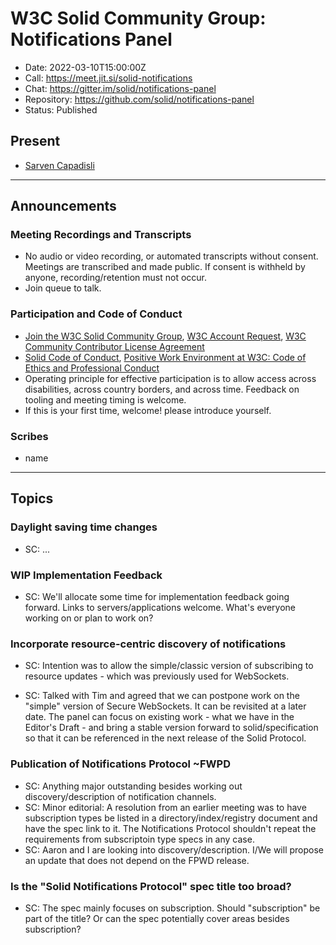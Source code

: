 # W3C Solid Community Group: Notifications Panel

* Date: 2022-03-10T15:00:00Z
* Call: https://meet.jit.si/solid-notifications
* Chat: https://gitter.im/solid/notifications-panel
* Repository: https://github.com/solid/notifications-panel
* Status: Published

## Present
* [Sarven Capadisli](https://csarven.ca/#i)

---

## Announcements

### Meeting Recordings and Transcripts
* No audio or video recording, or automated transcripts without consent. Meetings are transcribed and made public. If consent is withheld by anyone, recording/retention must not occur.
* Join queue to talk.


### Participation and Code of Conduct
* [Join the W3C Solid Community Group](https://www.w3.org/community/solid/join), [W3C Account Request](http://www.w3.org/accounts/request), [W3C Community Contributor License Agreement](https://www.w3.org/community/about/agreements/cla/)
* [Solid Code of Conduct](https://github.com/solid/process/blob/main/code-of-conduct.md), [Positive Work Environment at W3C: Code of Ethics and Professional Conduct](https://www.w3.org/Consortium/cepc/)
* Operating principle for effective participation is to allow access across disabilities, across country borders, and across time. Feedback on tooling and meeting timing is welcome.
* If this is your first time, welcome! please introduce yourself.


### Scribes
* name

---

## Topics

### Daylight saving time changes

* SC: ...


### WIP Implementation Feedback
* SC: We'll allocate some time for implementation feedback going forward. Links to servers/applications welcome. What's everyone working on or plan to work on?


### Incorporate resource-centric discovery of notifications
* SC: Intention was to allow the simple/classic version of subscribing to resource updates - which was previously used for WebSockets.

* SC: Talked with Tim and agreed that we can postpone work on the "simple" version of Secure WebSockets. It can be revisited at a later date. The panel can focus on existing work - what we have in the Editor's Draft - and bring a stable version forward to solid/specification so that it can be referenced in the next release of the Solid Protocol.


### Publication of Notifications Protocol ~FWPD
* SC: Anything major outstanding besides working out discovery/description of notification channels.
* SC: Minor editorial: A resolution from an earlier meeting was to have subscription types be listed in a directory/index/registry document and have the spec link to it. The Notifications Protocol shouldn't repeat the requirements from subscriptoin type specs in any case.
* SC: Aaron and I are looking into discovery/description. I/We will propose an update that does not depend on the FPWD release.


### Is the "Solid Notifications Protocol" spec title too broad?
* SC: The spec mainly focuses on subscription. Should "subscription" be part of the title? Or can the spec potentially cover areas besides subscription?